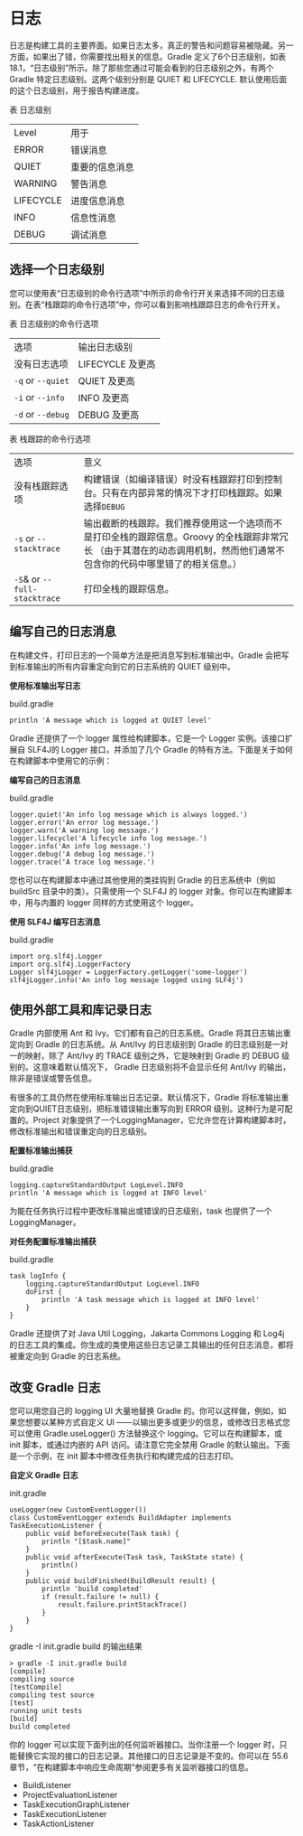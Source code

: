 # 日志  
  
日志是构建工具的主要界面。如果日志太多，真正的警告和问题容易被隐藏。另一方面，如果出了错，你需要找出相关的信息。Gradle 定义了6个日志级别，如表 18.1，“日志级别”所示。除了那些您通过可能会看到的日志级别之外，有两个 Gradle 特定日志级别。这两个级别分别是 QUIET 和 LIFECYCLE. 默认使用后面的这个日志级别，用于报告构建进度。

表 日志级别
  
<table>
<tr >
<td >
Level</td>
<td>
用于</td>
</tr>
<td >
ERROR</td>
<td >
错误消息</td>
</tr>
<tr >
<td >
QUIET</td>
<td >
重要的信息消息</td>
</tr>
<tr >
<td >
WARNING</td>
<td >
警告消息</td>
</tr>
<tr >
<td >
LIFECYCLE</td>
<td>
进度信息消息</td>
</tr>
<tr >
<td >
INFO</td>
<td >
信息性消息</td>
</tr>
<tr >
<td >
DEBUG</td>
<td >
调试消息</td>
</tr>
</table>
  
## 选择一个日志级别  

您可以使用表“日志级别的命令行选项”中所示的命令行开关来选择不同的日志级别。在表“栈跟踪的命令行选项”中，你可以看到影响栈跟踪日志的命令行开关。

表 日志级别的命令行选项
  
<table>
<tr >
<td >
选项</td>
<td>
输出日志级别</td>
</tr>
<tr >
<td >
没有日志选项</td>
<td >
LIFECYCLE 及更高</td>
</tr>
<tr >
<td >
<code >-q</code> or <code>--quiet</code></td>
<td >
QUIET 及更高</td>
</tr>
<tr >
<td >
<code >-i</code> or <code>--info</code></td>
<td >
INFO 及更高</td>
</tr>
<tr >
<td >
<code >-d</code> or <code>--debug</code></td>
<td>
DEBUG 及更高</td>
</tr>
</table>
  
表 栈跟踪的命令行选项
  
<table>
<tr s>
<td >
选项</td>
<td >
意义</td>
</tr>
<tr >
<td >
没有栈跟踪选项</td>
<td >
构建错误（如编译错误）时没有栈跟踪打印到控制台。只有在内部异常的情况下才打印栈跟踪。如果选择<code>DEBUG</code></td>
</tr>
<tr >
<td>
<code >-s</code> or <code >--stacktrace</code></td>
<td >
输出截断的栈跟踪。我们推荐使用这一个选项而不是打印全栈的跟踪信息。Groovy 的全栈跟踪非常冗长 （由于其潜在的动态调用机制，然而他们通常不包含<span ><span>你的</span></span>代码中哪里错了的相关信息。）</td>
</tr>
<tr >
<td >
<code >-S</code>& or <code>--full-stacktrace</code></td>
<td >
打印全栈的跟踪信息。</td>
</tr>
</table>
  
## 编写自己的日志消息  

在构建文件，打印日志的一个简单方法是把消息写到标准输出中。Gradle 会把写到标准输出的所有内容重定向到它的日志系统的 QUIET 级别中。

**使用标准输出写日志**

build.gradle  
  
```
println 'A message which is logged at QUIET level'  
```  

Gradle 还提供了一个 logger 属性给构建脚本，它是一个 Logger 实例。该接口扩展自 SLF4J的 Logger 接口，并添加了几个 Gradle 的特有方法。下面是关于如何在构建脚本中使用它的示例：

**编写自己的日志消息**

build.gradle  
   
```
logger.quiet('An info log message which is always logged.')
logger.error('An error log message.')
logger.warn('A warning log message.')
logger.lifecycle('A lifecycle info log message.')
logger.info('An info log message.')
logger.debug('A debug log message.')
logger.trace('A trace log message.')  
```  

您也可以在构建脚本中通过其他使用的类挂钩到 Gradle 的日志系统中（例如 buildSrc 目录中的类）。只需使用一个 SLF4J 的 logger 对象。你可以在构建脚本中，用与内置的 logger 同样的方式使用这个 logger。

**使用 SLF4J 编写日志消息**

build.gradle  
  
```
import org.slf4j.Logger
import org.slf4j.LoggerFactory
Logger slf4jLogger = LoggerFactory.getLogger('some-logger')
slf4jLogger.info('An info log message logged using SLF4j')  
```  

## 使用外部工具和库记录日志  

Gradle 内部使用 Ant 和 Ivy。它们都有自己的日志系统。Gradle 将其日志输出重定向到 Gradle 的日志系统。从 Ant/Ivy 的日志级别到 Gradle 的日志级别是一对一的映射，除了 Ant/Ivy 的 TRACE 级别之外，它是映射到 Gradle 的 DEBUG 级别的。这意味着默认情况下， Gradle 日志级别将不会显示任何 Ant/Ivy 的输出，除非是错误或警告信息。

有很多的工具仍然在使用标准输出日志记录。默认情况下，Gradle 将标准输出重定向到QUIET日志级别，把标准错误输出重写向到 ERROR 级别。这种行为是可配置的。Project 对象提供了一个LoggingManager，它允许您在计算构建脚本时，修改标准输出和错误重定向的日志级别。

**配置标准输出捕获**

build.gradle  
  
```
logging.captureStandardOutput LogLevel.INFO
println 'A message which is logged at INFO level'  
```  

为能在任务执行过程中更改标准输出或错误的日志级别，task 也提供了一个 LoggingManager。

**对任务配置标准输出捕获**

build.gradle  
  
```
task logInfo {
    logging.captureStandardOutput LogLevel.INFO
    doFirst {
        println 'A task message which is logged at INFO level'
    }
}  
```  

Gradle 还提供了对 Java Util Logging，Jakarta Commons Logging 和 Log4j 的日志工具的集成。你生成的类使用这些日志记录工具输出的任何日志消息，都将被重定向到 Gradle 的日志系统。

## 改变 Gradle 日志  

您可以用您自己的 logging UI 大量地替换 Gradle 的。你可以这样做，例如，如果您想要以某种方式自定义 UI ——以输出更多或更少的信息，或修改日志格式您可以使用 Gradle.useLogger() 方法替换这个 logging。它可以在构建脚本，或 init 脚本，或通过内嵌的 API 访问。请注意它完全禁用 Gradle 的默认输出。下面是一个示例，在 init 脚本中修改任务执行和构建完成的日志打印。

**自定义 Gradle 日志**

init.gradle  
  
```
useLogger(new CustomEventLogger())
class CustomEventLogger extends BuildAdapter implements TaskExecutionListener {
    public void beforeExecute(Task task) {
        println "[$task.name]"
    }
    public void afterExecute(Task task, TaskState state) {
        println()
    }
    public void buildFinished(BuildResult result) {
        println 'build completed'
        if (result.failure != null) {
            result.failure.printStackTrace()
        }
    }
}  
```  

gradle -I init.gradle build 的输出结果  

```
> gradle -I init.gradle build
[compile]
compiling source
[testCompile]
compiling test source
[test]
running unit tests
[build]
build completed  
```

你的 logger 可以实现下面列出的任何监听器接口。当你注册一个 logger 时，只能替换它实现的接口的日志记录。其他接口的日志记录是不变的。你可以在 55.6章节，“在构建脚本中响应生命周期”参阅更多有关监听器接口的信息。

- BuildListener
- ProjectEvaluationListener
- TaskExecutionGraphListener
- TaskExecutionListener
- TaskActionListener